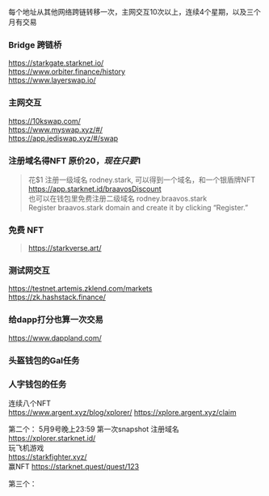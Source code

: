 每个地址从其他网络跨链转移一次，主网交互10次以上，连续4个星期，以及三个月有交易

### Bridge 跨链桥
https://starkgate.starknet.io/  
https://www.orbiter.finance/history  
https://www.layerswap.io/


### 主网交互
https://10kswap.com/  
https://www.myswap.xyz/#/  
https://app.jediswap.xyz/#/swap

### 注册域名得NFT   原价$20，现在只要$1
> 花$1 注册一级域名  rodney.stark, 可以得到一个域名，和一个银盾牌NFT  
> https://app.starknet.id/braavosDiscount  
> 也可以在钱包里免费注册二级域名 rodney.braavos.stark  
> Register braavos.stark domain and create it by clicking “Register.” 

### 免费 NFT
> https://starkverse.art/   

### 测试网交互 
https://testnet.artemis.zklend.com/markets  
https://zk.hashstack.finance/  

### 给dapp打分也算一次交易
https://www.dappland.com/
### 头盔钱包的Gal任务


### 人字钱包的任务
连续八个NFT  
https://www.argent.xyz/blog/xplorer/
 https://xplore.argent.xyz/claim   

第二个：
5月9号晚上23:59 第一次snapshot
注册域名  
https://xplorer.starknet.id/  
玩飞机游戏  
https://starkfighter.xyz/  
赢NFT 
https://starknet.quest/quest/123  


第三个：
